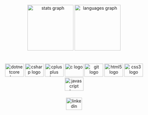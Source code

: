 <br clear="both">

<div align="center">
  <img src="https://github-readme-stats.vercel.app/api?hide_title=true&hide_rank=true&show_icons=true&include_all_commits=true&count_private=true&disable_animations=false&theme=radical&locale=en&hide_border=true&username=joaomacedx" height="150" alt="stats graph"  />
  <img src="https://github-readme-stats.vercel.app/api/top-langs?locale=en&hide_title=false&layout=compact&card_width=320&langs_count=12&theme=radical&hide_border=true&username=joaomacedx" height="150" alt="languages graph"  />
</div>

###

<br clear="both">

<div align="center">
  <img src="https://cdn.jsdelivr.net/gh/devicons/devicon/icons/dotnetcore/dotnetcore-original.svg" height="43" width="61" alt="dotnetcore logo"  />
  <img src="https://cdn.jsdelivr.net/gh/devicons/devicon/icons/csharp/csharp-original.svg" height="43" width="61" alt="csharp logo"  />
  <img src="https://cdn.jsdelivr.net/gh/devicons/devicon/icons/cplusplus/cplusplus-original.svg" height="43" width="61" alt="cplusplus logo"  />
  <img src="https://cdn.jsdelivr.net/gh/devicons/devicon/icons/c/c-original.svg" height="43" width="61" alt="c logo"  />
  <img src="https://cdn.jsdelivr.net/gh/devicons/devicon/icons/git/git-original.svg" height="43" width="61" alt="git logo"  />
  <img src="https://cdn.jsdelivr.net/gh/devicons/devicon/icons/html5/html5-original.svg" height="43" width="61" alt="html5 logo"  />
  <img src="https://cdn.jsdelivr.net/gh/devicons/devicon/icons/css3/css3-original.svg" height="43" width="61" alt="css3 logo"  />
  <img src="https://cdn.jsdelivr.net/gh/devicons/devicon/icons/javascript/javascript-original.svg" height="43" width="61" alt="javascript logo"  />
</div>

###
###

<div align="center">
  <a href="https://www.linkedin.com/in/joaomacedx/" target="_blank">
    <img src="https://raw.githubusercontent.com/maurodesouza/profile-readme-generator/master/src/assets/icons/social/linkedin/default.svg" width="52" height="40" alt="linkedin logo"  />
  </a>
</div>

###

